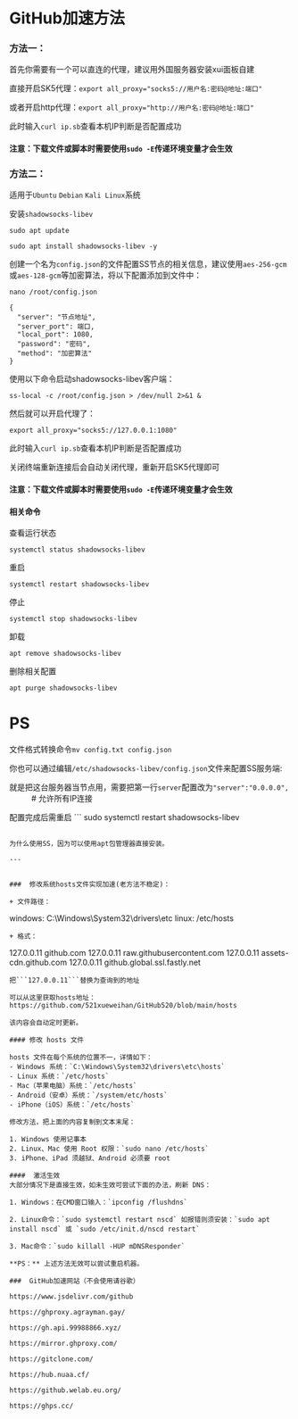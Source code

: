 #  GitHub加速方法

###  方法一：

首先你需要有一个可以直连的代理，建议用外国服务器安装xui面板自建

直接开启SK5代理：```export all_proxy="socks5://用户名:密码@地址:端口"```

或者开启http代理：```export all_proxy="http://用户名:密码@地址:端口"```

此时输入```curl ip.sb```查看本机IP判断是否配置成功

#### 注意：下载文件或脚本时需要使用`sudo -E`传递环境变量才会生效


###  方法二：

适用于`Ubuntu` `Debian` `Kali Linux`系统

安装`shadowsocks-libev`

```
sudo apt update
```

```
sudo apt install shadowsocks-libev -y
```


创建一个名为`config.json`的文件配置SS节点的相关信息，建议使用`aes-256-gcm`或`aes-128-gcm`等加密算法，将以下配置添加到文件中：

```
nano /root/config.json
```

```
{
  "server": "节点地址",
  "server_port": 端口,
  "local_port": 1080,
  "password": "密码",
  "method": "加密算法"
}
```


使用以下命令启动shadowsocks-libev客户端：

```
ss-local -c /root/config.json > /dev/null 2>&1 &
```

然后就可以开启代理了：

```
export all_proxy="socks5://127.0.0.1:1080"
```



此时输入```curl ip.sb```查看本机IP判断是否配置成功

关闭终端重新连接后会自动关闭代理，重新开启SK5代理即可

#### 注意：下载文件或脚本时需要使用`sudo -E`传递环境变量才会生效

#### 相关命令

查看运行状态

```
systemctl status shadowsocks-libev
```

重启

```
systemctl restart shadowsocks-libev
```


停止

```
systemctl stop shadowsocks-libev
```

卸载

```
apt remove shadowsocks-libev
```

删除相关配置

```
apt purge shadowsocks-libev
```



#  PS

文件格式转换命令```mv config.txt config.json```

你也可以通过编辑```/etc/shadowsocks-libev/config.json```文件来配置SS服务端:

就是把这台服务器当节点用，需要把第一行```server```配置改为```"server":"0.0.0.0",``` &nbsp;&nbsp;&nbsp;&nbsp;&nbsp;&nbsp;&nbsp;&nbsp;&nbsp;&nbsp;#  允许所有IP连接

配置完成后需重启 ```
sudo systemctl restart shadowsocks-libev
```

为什么使用SS，因为可以使用apt包管理器直接安装。

---
 

###  修改系统hosts文件实现加速(老方法不稳定)：

+ 文件路径：
```
windows: C:\Windows\System32\drivers\etc 
linux: /etc/hosts
```
+ 格式：
```
127.0.0.11 github.com
127.0.0.11 raw.githubusercontent.com
127.0.0.11 assets-cdn.github.com
127.0.0.11 github.global.ssl.fastly.net
```
把```127.0.0.11```替换为查询到的地址

可以从这里获取hosts地址：https://github.com/521xueweihan/GitHub520/blob/main/hosts

该内容会自动定时更新。

#### 修改 hosts 文件

hosts 文件在每个系统的位置不一，详情如下：
- Windows 系统：`C:\Windows\System32\drivers\etc\hosts`
- Linux 系统：`/etc/hosts`
- Mac（苹果电脑）系统：`/etc/hosts`
- Android（安卓）系统：`/system/etc/hosts`
- iPhone（iOS）系统：`/etc/hosts`

修改方法，把上面的内容复制到文本末尾：

1. Windows 使用记事本
2. Linux、Mac 使用 Root 权限：`sudo nano /etc/hosts`
3. iPhone、iPad 须越狱、Android 必须要 root

####  激活生效
大部分情况下是直接生效，如未生效可尝试下面的办法，刷新 DNS：

1. Windows：在CMD窗口输入：`ipconfig /flushdns`

2. Linux命令：`sudo systemctl restart nscd` 如报错则须安装：`sudo apt install nscd` 或 `sudo /etc/init.d/nscd restart`

3. Mac命令：`sudo killall -HUP mDNSResponder`

**PS：** 上述方法无效可以尝试重启机器。

###  GitHub加速网站（不会使用请谷歌） 

https://www.jsdelivr.com/github

https://ghproxy.agrayman.gay/

https://gh.api.99988866.xyz/

https://mirror.ghproxy.com/

https://gitclone.com/

https://hub.nuaa.cf/

https://github.welab.eu.org/

https://ghps.cc/
